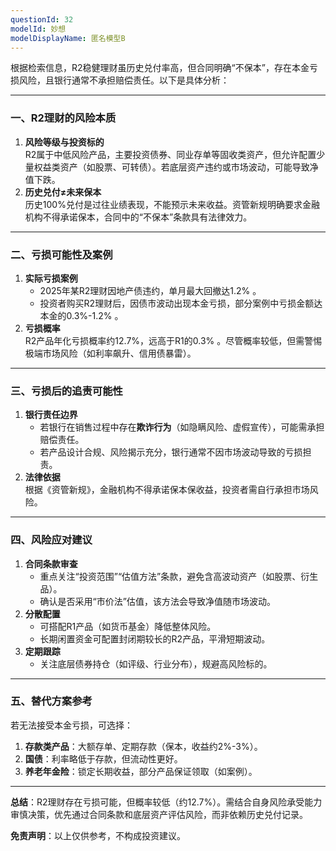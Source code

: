 ```yaml
---
questionId: 32
modelId: 妙想
modelDisplayName: 匿名模型B
---
```

根据检索信息，R2稳健理财虽历史兑付率高，但合同明确“不保本”，存在本金亏损风险，且银行通常不承担赔偿责任。以下是具体分析：

---

### **一、R2理财的风险本质**

1. **风险等级与投资标的**  
    R2属于中低风险产品，主要投资债券、同业存单等固收类资产，但允许配置少量权益类资产（如股票、可转债）。若底层资产违约或市场波动，可能导致净值下跌。
2. **历史兑付≠未来保本**  
    历史100%兑付是过往业绩表现，不能预示未来收益。资管新规明确要求金融机构不得承诺保本，合同中的“不保本”条款具有法律效力。

---

### **二、亏损可能性及案例**

1. **实际亏损案例**
    - 2025年某R2理财因地产债违约，单月最大回撤达1.2% 。
    - 投资者购买R2理财后，因债市波动出现本金亏损，部分案例中亏损金额达本金的0.3%-1.2% 。
2. **亏损概率**  
    R2产品年化亏损概率约12.7%，远高于R1的0.3% 。尽管概率较低，但需警惕极端市场风险（如利率飙升、信用债暴雷）。

---

### **三、亏损后的追责可能性**

1. **银行责任边界**
    - 若银行在销售过程中存在**欺诈行为**（如隐瞒风险、虚假宣传），可能需承担赔偿责任。
    - 若产品设计合规、风险揭示充分，银行通常不因市场波动导致的亏损担责。
2. **法律依据**  
    根据《资管新规》，金融机构不得承诺保本保收益，投资者需自行承担市场风险。

---

### **四、风险应对建议**

1. **合同条款审查**
    - 重点关注“投资范围”“估值方法”条款，避免含高波动资产（如股票、衍生品）。
    - 确认是否采用“市价法”估值，该方法会导致净值随市场波动。
2. **分散配置**
    - 可搭配R1产品（如货币基金）降低整体风险。
    - 长期闲置资金可配置封闭期较长的R2产品，平滑短期波动。
3. **定期跟踪**
    - 关注底层债券持仓（如评级、行业分布），规避高风险标的。

---

### **五、替代方案参考**

若无法接受本金亏损，可选择：

1. **存款类产品**：大额存单、定期存款（保本，收益约2%-3%）。
2. **国债**：利率略低于存款，但流动性更好。
3. **养老年金险**：锁定长期收益，部分产品保证领取（如案例）。

---

**总结**：R2理财存在亏损可能，但概率较低（约12.7%）。需结合自身风险承受能力审慎决策，优先通过合同条款和底层资产评估风险，而非依赖历史兑付记录。

**免责声明**：以上仅供参考，不构成投资建议。